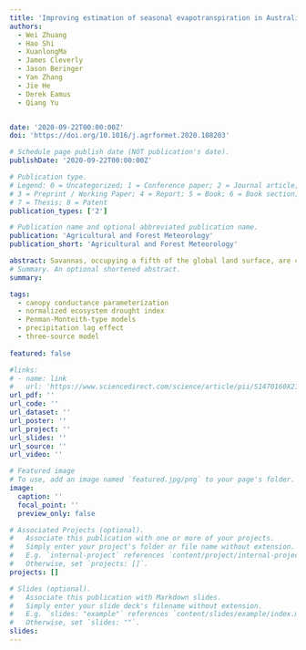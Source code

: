 ```yaml
---
title: 'Improving estimation of seasonal evapotranspiration in Australian tropical savannas using a Flexible Drought Index'
authors:
  - Wei Zhuang
  - Hao Shi
  - XuanlongMa
  - James Cleverly
  - Jason Beringer
  - Yan Zhang
  - Jie He
  - Derek Eamus
  - Qiang Yu


date: '2020-09-22T00:00:00Z'
doi: 'https://doi.org/10.1016/j.agrformet.2020.108203'

# Schedule page publish date (NOT publication's date).
publishDate: '2020-09-22T00:00:00Z'

# Publication type.
# Legend: 0 = Uncategorized; 1 = Conference paper; 2 = Journal article;
# 3 = Preprint / Working Paper; 4 = Report; 5 = Book; 6 = Book section;
# 7 = Thesis; 8 = Patent
publication_types: ['2']

# Publication name and optional abbreviated publication name.
publication: 'Agricultural and Forest Meteorology'
publication_short: 'Agricultural and Forest Meteorology'

abstract: Savannas, occupying a fifth of the global land surface, are characterized by the coexistence of trees and grasses. Accurate estimation of savanna evapotranspiration (ET) is vital for understanding the regional and global water balance and its feedback to climate. However, the overlapping phenology and different water-use patterns of trees and grasses constitute a major challenge for modeling efforts. To estimate savanna ET, we used a three-source ET model, partitioning ET among soil, trees, and grasses. To represent legacy effects of precipitation on ecosystem water use, the Normalized Ecosystem Drought Index (NEDI, i.e. a function of precipitation and potential evapotranspiration) was included to limit canopy conductances in the model and also in two other classic two-layer models (Shuttleworth-Wallace model and Penman-Monteith-Leuning model). The results of our model and the other models were tested and compared using tower-based eddy covariance flux data collected at six sites (including four savanna sites, one pasture site, and one grassland site) along a precipitation gradient in northern Australia, together with satellite-derived leaf area index, which was partitioned to represent the canopy dynamics of trees and grasses. Inclusion of NEDI significantly reduced seasonal biases in ET estimation results for all models compared with observations at savanna sites (fitted slopes were closer to unity by 0.08–0.10, R2 increased by 0.03–0.04, and RMSE decreased by 0.07–0.09 mm d−1). The three-source model provides insights into simulation of water fluxes over vegetated areas of complex composition. Our work makes a contribution to savanna research by determining a flexible indicator defining the seasonal water availability limitation on savanna ET. The inclusion of NEDI in ET models could guide future research on modeling ecosystem water and carbon fluxes in response to seasonal droughts.
# Summary. An optional shortened abstract.
summary: 

tags:
  - canopy conductance parameterization
  - normalized ecosystem drought index
  - Penman-Monteith-type models
  - precipitation lag effect
  - three-source model
  
featured: false

#links:
# - name: link
#   url: 'https://www.sciencedirect.com/science/article/pii/S1470160X21006658'
url_pdf: ''
url_code: ''
url_dataset: ''
url_poster: ''
url_project: ''
url_slides: ''
url_source: ''
url_video: ''

# Featured image
# To use, add an image named `featured.jpg/png` to your page's folder.
image:
  caption: ''
  focal_point: ''
  preview_only: false

# Associated Projects (optional).
#   Associate this publication with one or more of your projects.
#   Simply enter your project's folder or file name without extension.
#   E.g. `internal-project` references `content/project/internal-project/index.md`.
#   Otherwise, set `projects: []`.
projects: []

# Slides (optional).
#   Associate this publication with Markdown slides.
#   Simply enter your slide deck's filename without extension.
#   E.g. `slides: "example"` references `content/slides/example/index.md`.
#   Otherwise, set `slides: ""`.
slides:
---
```


